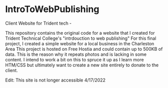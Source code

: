 # IntroToWebPublishing
Client Website for Trident tech - 

This repository contains the original code for a website that I created for Trident Technical College's "intrdouction to web publishing"
For this final project, I created a simple website for a local business in the Charleston Area 
This project is hosted on Free Hostia and could contain up to 500KB of data. This is the reason why it repeats photos and is lacking in some content.
I intend to work a bit on this to spruce it up as I learn more HTM/CSS but ultimately want to create a new site entirely to donate to the client.

Edit: This site is not longer accessible 4/17/2022
